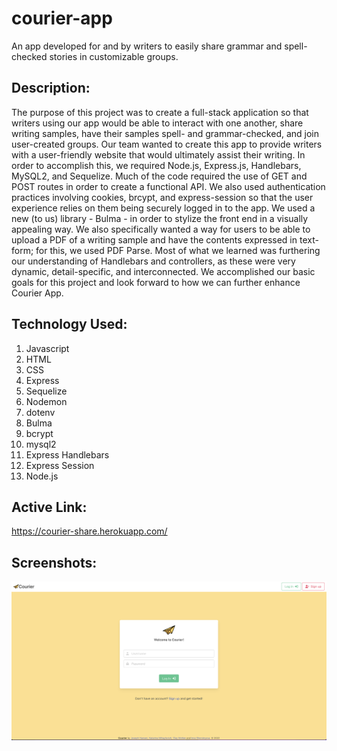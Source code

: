 # courier-app
An app developed for and by writers to easily share grammar and spell-checked stories in customizable groups.

## Description:

The purpose of this project was to create a full-stack application so that writers using our app would be able to interact with one another, share writing samples, have their samples spell- and grammar-checked, and join user-created groups. Our team wanted to create this app to provide writers with a user-friendly website that would ultimately assist their writing. In order to accomplish this, we required Node.js, Express.js, Handlebars, MySQL2, and Sequelize. Much of the code required the use of GET and POST routes in order to create a functional API. We also used authentication practices involving cookies, brcypt, and express-session so that the user experience relies on them being securely logged in to the app. We used a new (to us) library - Bulma - in order to stylize the front end in a visually appealing way. We also specifically wanted a way for users to be able to upload a PDF of a writing sample and have the contents expressed in text-form; for this, we used PDF Parse. Most of what we learned was furthering our understanding of Handlebars and controllers, as these were very dynamic, detail-specific, and interconnected. We accomplished our basic goals for this project and look forward to how we can further enhance Courier App.

## Technology Used:

1. Javascript
2. HTML
3. CSS
4. Express
5. Sequelize
6. Nodemon
7. dotenv
8. Bulma
9. bcrypt
10. mysql2
11. Express Handlebars
12. Express Session
13. Node.js

## Active Link:
https://courier-share.herokuapp.com/

## Screenshots:
![](/images/courierapp.png)
